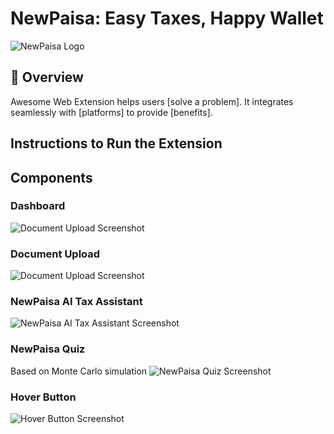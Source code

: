 # NewPaisa: Easy Taxes, Happy Wallet

![NewPaisa Logo](images\NewPaisa.png)

## 🚀 Overview

Awesome Web Extension helps users [solve a problem]. It integrates seamlessly with [platforms] to provide [benefits].

## Instructions to Run the Extension

## Components

### Dashboard

![Document Upload Screenshot](images/tax_assistant.png)

### Document Upload

![Document Upload Screenshot](images/tax_assistant.png)

### NewPaisa AI Tax Assistant

![NewPaisa AI Tax Assistant Screenshot](images/tax_assistant.png)

### NewPaisa Quiz

Based on Monte Carlo simulation
![NewPaisa Quiz Screenshot](images/tax_assistant.png)

### Hover Button

![Hover Button Screenshot](images/hover_button.png)
